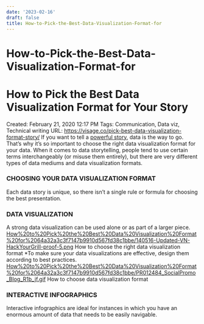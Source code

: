 ```yaml
---
date: '2023-02-16'
draft: false
title: How-to-Pick-the-Best-Data-Visualization-Format-for
---
```


# How-to-Pick-the-Best-Data-Visualization-Format-for

# How to Pick the Best Data Visualization Format for Your Story
Created: February 21, 2020 12:17 PM
Tags: Communication, Data viz, Technical writing
URL: https://visage.co/pick-best-data-visualization-format-story/
If you want to tell a [powerful story](http://www.columnfivemedia.com/what-is-brand-storytelling-and-why-should-you-care-about-it), data is the way to go.
That’s why it’s so important to choose the right data visualization format for your data.
When it comes to data storytelling, people tend to use certain terms interchangeably (or misuse them entirely), but there are very different types of data mediums and data visualization formats.
### **CHOOSING YOUR DATA VISUALIZATION FORMAT**
Each data story is unique, so there isn’t a single rule or formula for choosing the best presentation.
### **DATA VISUALIZATION**
A strong data visualization can be used alone or as part of a larger piece.
[How%20to%20Pick%20the%20Best%20Data%20Visualization%20Format%20for%2064a32a3c3f7147b9910d567fd38c1bbe/140516-Updated-VN-HackYourGrill-proof-5.png](How%20to%20Pick%20the%20Best%20Data%20Visualization%20Format%20for%2064a32a3c3f7147b9910d567fd38c1bbe/140516-Updated-VN-HackYourGrill-proof-5.png)
How to choose the right data visualization format
*To make sure your data visualizations are effective, design them according to best practices.
[How%20to%20Pick%20the%20Best%20Data%20Visualization%20Format%20for%2064a32a3c3f7147b9910d567fd38c1bbe/PR012484_SocialPromo_Blog_R1b_jf.gif](How%20to%20Pick%20the%20Best%20Data%20Visualization%20Format%20for%2064a32a3c3f7147b9910d567fd38c1bbe/PR012484_SocialPromo_Blog_R1b_jf.gif)
How to choose data visualization format
### **INTERACTIVE INFOGRAPHICS**
Interactive infographics are ideal for instances in which you have an enormous amount of data that needs to be easily navigable.
